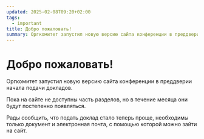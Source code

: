 ```yaml
---
updated: 2025-02-08T09:20+02:00
tags:
  - important
title: Добро пожаловать!
summary: Оргкомитет запустил новую версию сайта конференции в преддверии начала подачи докладов.
---
```


# Добро пожаловать!

Оргкомитет запустил новую версию сайта конференции в преддверии начала подачи докладов.

Пока на сайте не доступны часть разделов, но в течение месяца они будут постепенно появляться.

Рады сообщить, что подать доклад стало теперь проще, необходимы только документ и электронная почта, с помощью которой можно зайти на сайт.
